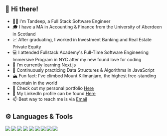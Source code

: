 ## 👋 Hi there!

- 👨‍💻 I'm Tandeep, a Full Stack Software Engineer
- 🎓 I have a MA in Accounting & Finance from the University of Aberdeen in Scotland
- 📈 After graduating, I worked in Investment Banking and Real Estate Private Equity
- 💻 I attended Fullstack Academy's Full-Time Software Engineering Immersive Program in NYC after my new found love for coding
- 🌱 I’m currently learning Next.js
- 🔭 Continuously practicing Data Structures & Algorithms in JavaScript
- 🏔️ Fun fact: I've climbed Mount Kilimanjaro, the highest free-standing mountain in the world
- 🔎 Check out my personal portfolio [Here](https://www.tandeepgill.com)
- 🔗 My LinkedIn profile can be found [Here](https://www.linkedin.com/in/tandeepgill/)
- 📫 Best way to reach me is via [Email](mailto:gill.tandeep@gmail.com)

## ⚙️ Languages & Tools

<img align="left" img src="https://img.icons8.com/color/48/000000/javascript--v1.png"/>
<img align="left" img src="https://img.icons8.com/officel/48/000000/react.png"/>
<img align="left" img src="https://img.icons8.com/color/48/000000/redux.png"/>
<img align="left" img src="https://img.icons8.com/color/48/000000/nodejs.png"/>
<img align="left" img src="https://img.icons8.com/color/48/000000/postgreesql.png"/>
<img align="left" img src="https://img.icons8.com/color/48/000000/git.png"/>
<img align="left" img src="https://img.icons8.com/color-glass/48/000000/github.png"/>
<img align="left" img src="https://img.icons8.com/color/48/000000/html-5--v1.png"/>
<img align="left" img src="https://img.icons8.com/color/48/000000/css3.png"/>


<!--
**TandeepGill/TandeepGill** is a ✨ _special_ ✨ repository because its `README.md` (this file) appears on your GitHub profile.

Here are some ideas to get you started:

- 🔭 I’m currently working on ...
- 🌱 I’m currently learning ...
- 👯 I’m looking to collaborate on ...
- 🤔 I’m looking for help with ...
- 💬 Ask me about ...
- 📫 How to reach me: ...
- 😄 Pronouns: ...
- ⚡ Fun fact: ...
- 🏡 I'm based in Orange County, California
-->
